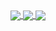 <a href="https://github.com/anuraghazra/github-readme-stats">
  <img align="center" src="https://github-readme-stats.vercel.app/api?username=hideaki10&count_private=true&show_icons=true" />
</a>
<a href="https://github.com/anuraghazra/github-readme-stats">
  <img align="center" src="https://github-readme-stats.vercel.app/api/top-langs/?username=hideaki10&layout=compact" />
</a>

<a href="https://github.com/anuraghazra/github-readme-stats">
  <img align="center" src="https://github-readme-stats.vercel.app/api/wakatime?username=hideaki10&layout=compact" />
</a>


